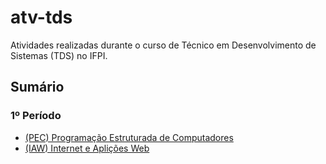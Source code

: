# atv-tds

Atividades realizadas durante o curso de Técnico em Desenvolvimento de Sistemas (TDS) no IFPI.

## Sumário

### 1º Período

* [(PEC) Programação Estruturada de Computadores](1P/PEC/)
* [(IAW) Internet e Aplições Web](1P/IAW/)
